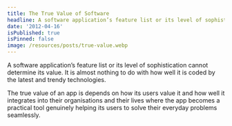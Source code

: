 ```yaml
---
title: The True Value of Software
headline: A software application’s feature list or its level of sophistication cannot determine its value.
date: '2012-04-16'
isPublished: true
isPinned: false
image: /resources/posts/true-value.webp
---
```

A software application’s feature list or its level of sophistication cannot determine its value. It is almost nothing to do with how well it is coded by the latest and trendy technologies. 

The true value of an app is depends on how its users value it and how well it integrates into their organisations and their lives where the app becomes a practical tool genuinely helping its users to solve their everyday problems seamlessly.